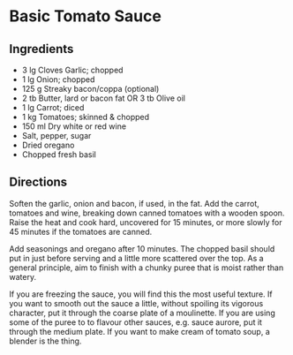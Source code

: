 # Basic Tomato Sauce 

## Ingredients 
* 3 lg Cloves Garlic; chopped
* 1 lg Onion; chopped
* 125 g Streaky bacon/coppa (optional)
* 2 tb Butter, lard or bacon fat OR 3 tb Olive oil
* 1 lg Carrot; diced
* 1 kg Tomatoes; skinned & chopped
* 150 ml Dry white or red wine
* Salt, pepper, sugar
* Dried oregano
* Chopped fresh basil

## Directions 

Soften the garlic, onion and bacon, if used, in the fat. Add the carrot, tomatoes and wine, breaking down canned tomatoes with a wooden spoon. Raise the heat and cook hard, uncovered for 15 minutes, or more slowly for 45 minutes if the tomatoes are canned.

Add seasonings and oregano after 10 minutes. The chopped basil should put in just before serving and a little more scattered over the top. As a general principle, aim to finish with a chunky puree that is moist rather than watery. 
 
If you are freezing the sauce, you will find this the most useful texture. If you want to smooth out the sauce a little, without spoiling its vigorous character, put it through the coarse plate of a moulinette. If you are using some of the puree to to flavour other sauces, e.g. sauce aurore, put it through the medium plate. If you want to make cream of tomato soup, a blender is the thing. 
